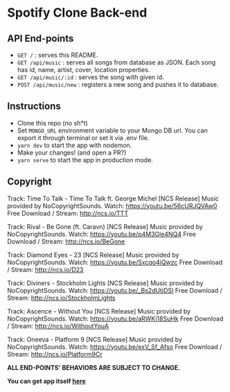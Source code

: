 # Spotify Clone Back-end

## API End-points

- `GET /` : serves this README.
- `GET /api/music` : serves all songs from database as JSON. Each song has id, name, artist, cover, location properties.
- `GET /api/music/:id` : serves the song with given id.
- `POST /api/music/new` : registers a new song and pushes it to database.

## Instructions

- Clone this repo (no sh\*t)
- Set `MONGO_URL` environment variable to your Mongo DB url. You can export it through terminal or set it via .env file.
- `yarn dev` to start the app with nodemon.
- Make your changes! (and open a PR?)
- `yarn serve` to start the app in production mode.

## Copyright

Track: Time To Talk - Time To Talk ft. George Michel [NCS Release]
Music provided by NoCopyrightSounds.
Watch: https://youtu.be/56cURJQVAw0
Free Download / Stream: http://ncs.io/TTT

Track: Rival - Be Gone (ft. Caravn) [NCS Release]
Music provided by NoCopyrightSounds.
Watch: https://youtu.be/p4M3Gle4NQ4
Free Download / Stream: http://ncs.io/BeGone

Track: Diamond Eyes - 23 [NCS Release]
Music provided by NoCopyrightSounds.
Watch: https://youtu.be/Sxcqo4iQwzc
Free Download / Stream: http://ncs.io/D23

Track: Diviners - Stockholm Lights [NCS Release]
Music provided by NoCopyrightSounds.
Watch: https://youtu.be/_Bs2dUtjDSI
Free Download / Stream: http://ncs.io/StockholmLights

Track: Ascence - Without You [NCS Release]
Music provided by NoCopyrightSounds.
Watch: https://youtu.be/aRWKi18SuHk
Free Download / Stream: http://ncs.io/WithoutYouA

Track: Oneeva - Platform 9 [NCS Release]
Music provided by NoCopyrightSounds.
Watch: https://youtu.be/exV_Sf_Afso
Free Download / Stream: http://ncs.io/Platform9Cr

**ALL END-POINTS' BEHAVIORS ARE SUBJECT TO CHANGE.**

**You can get app itself [here](https://github.com/iakindev/spotify-clone)**
